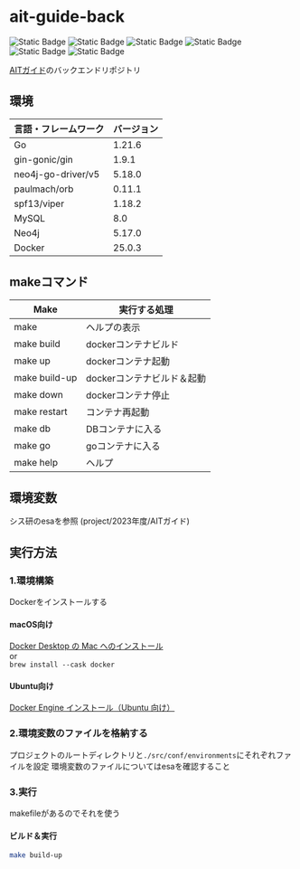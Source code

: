 # ait-guide-back

![Static Badge](https://img.shields.io/badge/Go-1.21.6-_?logo=go&link=https%3A%2F%2Fgo.dev%2F)
![Static Badge](https://img.shields.io/badge/Gin-1.9.1-_?logo=gin&link=https%3A%2F%2Fpkg.go.dev%2Fgithub.com%2Fgin-gonic%2Fgin)
![Static Badge](https://img.shields.io/badge/Viper-1.18.2-_?link=https%3A%2F%2Fpkg.go.dev%2Fgithub.com%2Fspf13%2Fviper)
![Static Badge](https://img.shields.io/badge/Docker-25.0.3-_?logo=docker&link=https%3A%2F%2Fdocs.docker.com%2F)
![Static Badge](https://img.shields.io/badge/MySQL-8-_?logo=mysql)
![Static Badge](https://img.shields.io/badge/Neo4j-5.17.0-_?logo=neo4j&link=https%3A%2F%2Fneo4j.com%2Fdocs%2Fgo-manual%2Fcurrent%2F)

[AITガイド](https://ait-guide.sysken.net)のバックエンドリポジトリ

## 環境

| 言語・フレームワーク  | バージョン |
| --------------------- | ---------- |
| Go                    | 1.21.6     |
| gin-gonic/gin         | 1.9.1      |
| neo4j-go-driver/v5    | 5.18.0     |
| paulmach/orb          | 0.11.1     |
| spf13/viper           | 1.18.2     |
| MySQL                 | 8.0        |
| Neo4j                 | 5.17.0     |
| Docker                | 25.0.3     |

## makeコマンド

| Make                | 実行する処理               |
| ------------------- | ------------------------ |
| make                | ヘルプの表示               |
| make build          | dockerコンテナビルド       |
| make up             | dockerコンテナ起動         |
| make build-up       | dockerコンテナビルド＆起動  |
| make down           | dockerコンテナ停止         |
| make restart        | コンテナ再起動             |
| make db             | DBコンテナに入る           |
| make go             | goコンテナに入る           |
| make help           | ヘルプ                    |

## 環境変数

シス研のesaを参照
(project/2023年度/AITガイド)

## 実行方法

### 1.環境構築

Dockerをインストールする

#### macOS向け

[Docker Desktop の Mac へのインストール](https://matsuand.github.io/docs.docker.jp.onthefly/desktop/mac/install/)\
or\
`brew install --cask docker`

#### Ubuntu向け

[Docker Engine インストール（Ubuntu 向け）](https://matsuand.github.io/docs.docker.jp.onthefly/engine/install/ubuntu/)

### 2.環境変数のファイルを格納する

プロジェクトのルートディレクトリと`./src/conf/environments`にそれぞれファイルを設定
環境変数のファイルについてはesaを確認すること

### 3.実行

makefileがあるのでそれを使う

#### ビルド＆実行

``` bash
make build-up
```
